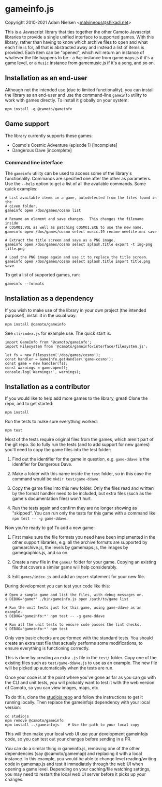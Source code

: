 # gameinfo.js
Copyright 2010-2021 Adam Nielsen <<malvineous@shikadi.net>>  

This is a Javascript library that ties together the other Camoto Javascript
libraries to provide a single unified interface to supported games.  With this
library, rather than having to know which archive files to open and what each
file is for, all that is abstracted away and instead a list of items is
provided.  Each item can be "opened", which will return an instance of whatever
the file happens to be - a `Map` instance from gamemaps.js if it's a game
level, or a `Music` instance from gamemusic.js if it's a song, and so on.

## Installation as an end-user

Although not the intended use (due to limited functionality), you can install
the library as an end-user and use the command-line `gameinfo` utility to work
with games directly.  To install it globally on your system:

    npm install -g @camoto/gameinfo

## Game support

The library currently supports these games:

 * Cosmo's Cosmic Adventure (episode 1) [incomplete]
 * Dangerous Dave [incomplete]

### Command line interface

The `gameinfo` utility can be used to access some of the library's
functionality.  Commands are specified one after the other as parameters.  Use
the `--help` option to get a list of all the available commands.  Some quick
examples:

    # List available items in a game, autodetected from the files found in the
    # given folder.
    gameinfo open /dos/games/cosmo list
    
    # Rename an element and save changes.  This changes the filename inside
    # COSMO1.VOL as well as patching COSMO1.EXE to use the new name.
    gameinfo open /dos/games/cosmo select music.19 rename newfile.mni save
    
    # Extract the title screen and save as a PNG image.
    gameinfo open /dos/games/cosmo select splash.title export -t img-png title.png
    
    # Load the PNG image again and use it to replace the title screen.
    gameinfo open /dos/games/cosmo select splash.title import title.png save

To get a list of supported games, run:

    gameinfo --formats

## Installation as a dependency

If you wish to make use of the library in your own project (the intended
purpose!), install it in the usual way:

    npm install @camoto/gameinfo

See `cli/index.js` for example use.  The quick start is:

    import GameInfo from '@camoto/gameinfo';
    import Filesystem from '@camoto/gameinfo/interface/filesystem.js';
    
    let fs = new Filesystem('/dos/games/cosmo');
    const handler = GameInfo.getHandler('game-cosmo');
    const game = new handler(fs);
    const warnings = game.open();
    console.log('Warnings:', warnings);

## Installation as a contributor

If you would like to help add more games to the library, great!
Clone the repo, and to get started:

    npm install

Run the tests to make sure everything worked:

    npm test

Most of the tests require original files from the games, which aren't part of
the git repo.  So to fully run the tests (and to add support for new games)
you'll need to copy the game files into the test folder:

 1. Find out the identifier for the game in question, e.g. `game-ddave` is the
    identifier for Dangerous Dave.
    
 2. Make a folder with this name inside the `test` folder, so in this case the
    command would be `mkdir test/game-ddave`
    
 3. Copy the game files into this new folder.  Only the files read and written
    by the format handler need to be included, but extra files (such as the
    game's documentation files) won't hurt.
    
 4. Run the tests again and confirm they are no longer showing as "skipped".
    You can run only the tests for this game with a command like
    `npm test -- -g game-ddave`.

Now you're ready to go!  To add a new game:

 1. First make sure the file formats you need have been implemented in the other
    support libraries, e.g. all the archive formats are supported by
    gamearchive.js, the levels by gamemaps.js, the images by gamegraphics.js,
    and so on.
    
 2. Create a new file in the `games/` folder for your game.  Copying an
    existing file that covers a similar game will help considerably.
    
 3. Edit `games/index.js` and add an `import` statement for your new file.

During development you can test your code like this:

    # Open a sample game and list the files, with debug messages on.
    $ DEBUG='game*' ./bin/gameinfo.js open /path/to/game list
    
    # Run the unit tests just for this game, using game-ddave as an example.
    $ DEBUG='gameinfo:*' npm test -- -g game-ddave
    
    # Run all the unit tests to ensure code passes the lint checks.
    $ DEBUG='gameinfo:*' npm test

Only very basic checks are performed with the standard tests.  You should create
an extra test file that actually performs some modifications, to ensure
everything is functioning correctly.

This is done by creating an extra `.js` file in the `test/` folder.  Copy one
of the existing files such as `test/game-ddave.js` to use as an example.  The
new file will be picked up automatically when the tests are run.

Once your code is at the point where you've gone as far as you can go with the
CLI and unit tests, you will probably want to test it with the web version of
Camoto, so you can view images, maps, etc.

To do this, clone the [studiojs repo](https://github.com/camoto-project/studiojs)
and follow the instructions to get it running locally.  Then replace the
gameinfojs dependency with your local version:

    cd studiojs
    npm remove @camoto/gameinfo
    npm install ../gameinfojs    # Use the path to your local copy

This will then make your local web UI use your development gameinfojs code, so
you can test out your changes before sending in a PR.

You can do a similar thing in gameinfo.js, removing one of the other
dependencies (say @camoto/gamemap) and replacing it with a local instance.
In this example, you would be able to change level reading/writing code in
gamemap.js and test it immediately through the web UI when opening a game level.
Depending on your caching/file watching settings, you may need to restart the
local web UI server before it picks up your changes.

